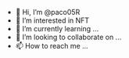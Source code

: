 - 👋 Hi, I’m @paco05R
- 👀 I’m interested in NFT
- 🌱 I’m currently learning ...
- 💞️ I’m looking to collaborate on ...
- 📫 How to reach me ...

<!---
paco05R/paco05R is a ✨ special ✨ repository because its `README.md` (this file) appears on your GitHub profile.
You can click the Preview link to take a look at your changes.
--->

